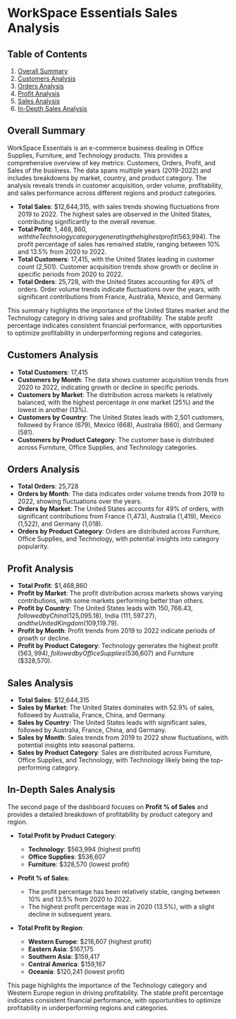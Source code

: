 # WorkSpace Essentials Sales Analysis

## Table of Contents
1. [Overall Summary](#overall-summary)
2. [Customers Analysis](#customers-analysis)
3. [Orders Analysis](#orders-analysis)
4. [Profit Analysis](#profit-analysis)
5. [Sales Analysis](#sales-analysis)
6. [In-Depth Sales Analysis](#in-depth-sales-analysis)

## Overall Summary
WorkSpace Essentials is an e-commerce business dealing in Office Supplies, Furniture, and Technology products. This provides a comprehensive overview of key metrics: Customers, Orders, Profit, and Sales of the business. The data spans multiple years (2019-2022) and includes breakdowns by market, country, and product category. The analysis reveals trends in customer acquisition, order volume, profitability, and sales performance across different regions and product categories.

- **Total Sales**: $12,644,315, with sales trends showing fluctuations from 2019 to 2022. The highest sales are observed in the United States, contributing significantly to the overall revenue.
- **Total Profit**: $1,468,860, with the Technology category generating the highest profit ($563,994). The profit percentage of sales has remained stable, ranging between 10% and 13.5% from 2020 to 2022.
- **Total Customers**: 17,415, with the United States leading in customer count (2,501). Customer acquisition trends show growth or decline in specific periods from 2020 to 2022.
- **Total Orders**: 25,728, with the United States accounting for 49% of orders. Order volume trends indicate fluctuations over the years, with significant contributions from France, Australia, Mexico, and Germany.

This summary highlights the importance of the United States market and the Technology category in driving sales and profitability. The stable profit percentage indicates consistent financial performance, with opportunities to optimize profitability in underperforming regions and categories.

## Customers Analysis
- **Total Customers**: 17,415
- **Customers by Month**: The data shows customer acquisition trends from 2020 to 2022, indicating growth or decline in specific periods.
- **Customers by Market**: The distribution across markets is relatively balanced, with the highest percentage in one market (25%) and the lowest in another (13%).
- **Customers by Country**: The United States leads with 2,501 customers, followed by France (679), Mexico (668), Australia (660), and Germany (581).
- **Customers by Product Category**: The customer base is distributed across Furniture, Office Supplies, and Technology categories.

## Orders Analysis
- **Total Orders**: 25,728
- **Orders by Month**: The data indicates order volume trends from 2019 to 2022, showing fluctuations over the years.
- **Orders by Market**: The United States accounts for 49% of orders, with significant contributions from France (1,473), Australia (1,419), Mexico (1,522), and Germany (1,018).
- **Orders by Product Category**: Orders are distributed across Furniture, Office Supplies, and Technology, with potential insights into category popularity.

## Profit Analysis
- **Total Profit**: $1,468,860
- **Profit by Market**: The profit distribution across markets shows varying contributions, with some markets performing better than others.
- **Profit by Country**: The United States leads with $150,766.43, followed by China ($125,095.18), India ($111,597.27), and the United Kingdom ($109,119.79).
- **Profit by Month**: Profit trends from 2019 to 2022 indicate periods of growth or decline.
- **Profit by Product Category**: Technology generates the highest profit ($563,994), followed by Office Supplies ($536,607) and Furniture ($328,570).

## Sales Analysis
- **Total Sales**: $12,644,315
- **Sales by Market**: The United States dominates with 52.9% of sales, followed by Australia, France, China, and Germany.
- **Sales by Country**: The United States leads with significant sales, followed by Australia, France, China, and Germany.
- **Sales by Month**: Sales trends from 2019 to 2022 show fluctuations, with potential insights into seasonal patterns.
- **Sales by Product Category**: Sales are distributed across Furniture, Office Supplies, and Technology, with Technology likely being the top-performing category.

## In-Depth Sales Analysis
The second page of the dashboard focuses on **Profit % of Sales** and provides a detailed breakdown of profitability by product category and region.

- **Total Profit by Product Category**:
  - **Technology**: $563,994 (highest profit)
  - **Office Supplies**: $536,607
  - **Furniture**: $328,570 (lowest profit)

- **Profit % of Sales**:
  - The profit percentage has been relatively stable, ranging between 10% and 13.5% from 2020 to 2022.
  - The highest profit percentage was in 2020 (13.5%), with a slight decline in subsequent years.

- **Total Profit by Region**:
  - **Western Europe**: $216,607 (highest profit)
  - **Eastern Asia**: $167,175
  - **Southern Asia**: $159,417
  - **Central America**: $159,167
  - **Oceania**: $120,241 (lowest profit)

This page highlights the importance of the Technology category and Western Europe region in driving profitability. The stable profit percentage indicates consistent financial performance, with opportunities to optimize profitability in underperforming regions and categories.
